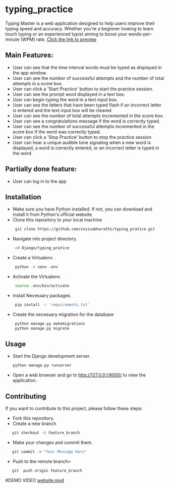 # typing_practice

Typing Master is a web application designed to help users improve their typing speed and accuracy. Whether you're a beginner looking to learn touch typing or an experienced typist aiming to boost your words-per-minute (WPM) rate.
[Click the link to preview](https://sivabharathi.pythonanywhere.com)

## Main Features:

- User can see that the time interval words must be typed as displayed in the app window.
- User can see the number of successful attempts and the number of total attempts in a score box.
- User can click a 'Start Practice' button to start the practice session.
- User can see the prompt word displayed in a text box.
- User can begin typing the word in a text input box.
- User can see the letters that have been typed flash if an incorrect letter is entered and the text input box will be cleared
- User can see the number of total attempts incremented in the score box.
- User can see a congratulations message if the word is correctly typed.
- User can see the number of successful attempts incremented in the score box if the word was correctly typed.
- User can click a 'Stop Practice' button to stop the practice session.
- User can hear a unique audible tone signaling when a new word is
  displayed, a word is correctly entered, or an incorrect letter is typed in
  the word.

## Partially done feature:

- User can log in to the app

## Installation

- Make sure you have Python installed. If not, you can download and install it from Python's official website.
- Clone this repository to your local machine
  ```bash
   git clone https://github.com/vssivabharathi/typing_pratice.git
  ```
- Navigate into project directory.
  ```bash
   cd Django/typing_pratice
  ```
- Create a Virtualenv .
  ```bash
   python -m venv .env
  ```
- Activate the Virtualenv.
  ```bash
   source .env/bin/activate
  ```
- Install Necessary packages.
  ```bash
   pip install -r 'requirements.txt'
  ```
- Create the necessary migration for the database
  ```bash
   python manage.py makemigrations
   python manage.py migrate
  ```

## Usage

- Start the Django development server.
  ```bash
  python manage.py runserver
  ```
- Open a web browser and go to http://127.0.0.1:8000/ to view the application.

## Contributing

If you want to contribute to this project, please follow these steps:

- Fork this repository.
- Create a new branch

```bash
   git checkout -b feature_branch
```

- Make your changes and commit them.

```bash
   git commit -m "Your Message here"
```

- Push to the remote branch>

```bash
   git  push origin feature_branch
```
#DEMO VIDEO
[website.mp4](https://github.com/vssivabharathi/typing_pratice/assets/144824242/7a6a5a65-0780-49af-9770-16f44f11c25e)



